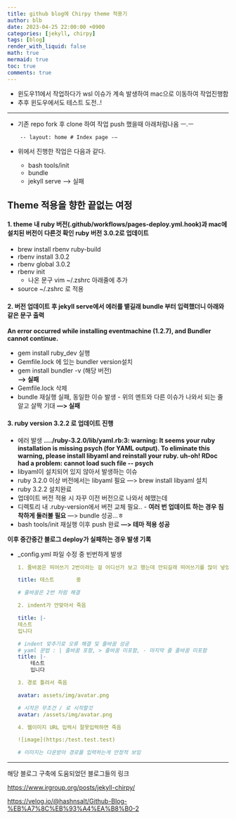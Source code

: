 ```yaml
---
title: github blog에 Chirpy theme 적용기
author: blb
date: 2023-04-25 22:00:00 +0900
categories: [jekyll, chirpy]
tags: [blog]
render_with_liquid: false
math: true
mermaid: true
toc: true
comments: true
---
```


- 윈도우11에서 작업하다가 wsl 이슈가 계속 발생하여 mac으로 이동하여 작업진행함
- 추후 윈도우에서도 테스트 도전..!
  
---
- 기존 repo fork 후 clone 하여 작업 push 했을때 아래처럼나옴 ㅡ.ㅡ
```
	-- layout: home # Index page -—
```

- 위에서 진행한 작업은 다음과 같다.

	- bash tools/init
	- bundle
	- jekyll serve —> 실패

  
## Theme 적용을 향한 끝없는 여정
#### 1. theme 내 ruby 버전(.github/workflows/pages-deploy.yml.hook)과 mac에 설치된 버전이 다른것 확인 ruby 버전 3.0.2로 업데이트
- brew install rbenv ruby-build
- rbenv install 3.0.2	
- rbenv global 3.0.2
- rbenv init
	- 나온 문구 vim ~/.zshrc 아래줄에 추가
- source ~/.zshrc 로 적용


#### 2. 버전 업데이트 후 jekyll serve에서 에러를 뱉길래 bundle 부터 입력했더니 아래와 같은 문구 출력
**An error occurred while installing eventmachine (1.2.7), and Bundler cannot continue.**
- gem install ruby_dev 실행
- Gemfile.lock 에 있는 bundler version설치
- gem install bundler -v (해당 버전)	
	**—> 실패**
- Gemfile.lock 삭제
- bundle 재실행 실패, 동일한 이슈 발생
		- 위의 멘트와 다른 이슈가 나와서 되는 줄 알고 살짝 기대
**—> 실패**

#### 3.  ruby version 3.2.2 로 업데이트 진행
- 에러 발생
**..../ruby-3.2.0/lib/yaml.rb:3: warning: It seems your ruby installation is missing psych (for YAML output).
To eliminate this warning, please install libyaml and reinstall your ruby.
uh-oh! RDoc had a problem:
cannot load such file -- psych**
- libyaml이 설치되어 있지 않아서 발생하는 이슈
- ruby 3.2.0 이상 버전에서는 libyaml 필요
—> brew install libyaml 설치
- ruby 3.2.2 설치완료
- 업데이트 버전 적용 시 자꾸 이전 버전으로 나와서 헤맸는데
- 디렉토리 내 .ruby-version에서 버전 교체 필요..
		- **여러 번 업데이트 하는 경우 침착하게 둘러볼 필요**
—> bundle 성공...ㅎ
- bash tools/init 재실행 이후 push 완료
**—> 테마 적용 성공**



**이후 중간중간 블로그 deploy가 실패하는 경우 발생 기록**
- _config.yml 파일 수정 중 빈번하게 발생
	```yaml
	1. 줄바꿈은 띄어쓰기 2번이라는 걸 어디선가 보고 했는데 안되길래 띄어쓰기를 많이 넣었더니 왜 인지 명확하지 않지만 죽음

	title: 테스트       중
	
	# 줄바꿈은 2번 처럼 해결

	2. indent가 안맞아서 죽음

	title: |-
	테스트
	입니다 
	
	# indent 맞추기로 오류 해결 및 줄바꿈 성공
	# yaml 문법 : | 줄바꿈 포함, > 줄바꿈 미포함, - 마지막 줄 줄바꿈 미포함
	title: |-
		테스트
		입니다

	3. 경로 틀려서 죽음

	avatar: assets/img/avatar.png

	# 시작은 무조건 / 로 시작할것
	avatar: /assets/img/avatar.png

	4. 웹이미지 URL 입력시 잘못입력하면 죽음

	![image](https:/test.test.test)

	# 이미지는 다운받아 경로를 입력하는게 안정적 보임
	```
      



---
해당 블로그 구축에 도움되었던 블로그들의 링크


https://www.irgroup.org/posts/jekyll-chirpy/


https://velog.io/@hashnsalt/Github-Blog-%EB%A7%8C%EB%93%A4%EA%B8%B0-2